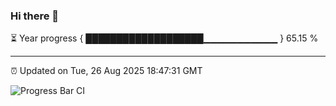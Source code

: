 ### Hi there 👋

⏳ Year progress { ███████████████████▁▁▁▁▁▁▁▁▁▁▁ } 65.15 %

---

⏰ Updated on Tue, 26 Aug 2025 18:47:31 GMT

![Progress Bar CI](https://github.com/IshwaranRudhara/GIT-ACTION/workflows/Progress%20Bar%20CI/badge.svg)
